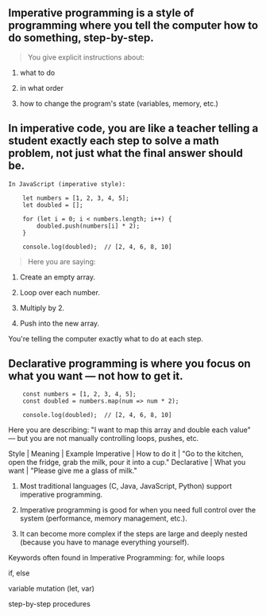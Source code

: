 ## Imperative programming is a style of programming where you tell the computer how to do something, step-by-step.

> You give explicit instructions about:

1. what to do

2. in what order

3. how to change the program's state (variables, memory, etc.)

In imperative code, you are like a teacher telling a student exactly each step to solve a math problem, not just what the final answer should be.
---

`In JavaScript (imperative style):`
```
    let numbers = [1, 2, 3, 4, 5];
    let doubled = [];

    for (let i = 0; i < numbers.length; i++) {
        doubled.push(numbers[i] * 2);
    }

    console.log(doubled);  // [2, 4, 6, 8, 10] 
```

> Here you are saying:

1. Create an empty array.

2. Loop over each number.

3. Multiply by 2.

4. Push into the new array.

You're telling the computer exactly what to do at each step.

## Declarative programming is where you focus on what you want — not how to get it.

```
    const numbers = [1, 2, 3, 4, 5];
    const doubled = numbers.map(num => num * 2);

    console.log(doubled);  // [2, 4, 6, 8, 10]
```

Here you are describing: "I want to map this array and double each value" — but you are not manually controlling loops, pushes, etc.

Style | Meaning | Example
Imperative | How to do it | "Go to the kitchen, open the fridge, grab the milk, pour it into a cup."
Declarative | What you want | "Please give me a glass of milk."


1. Most traditional languages (C, Java, JavaScript, Python) support imperative programming.

2. Imperative programming is good for when you need full control over the system (performance, memory management, etc.).

3. It can become more complex if the steps are large and deeply nested (because you have to manage everything yourself).

Keywords often found in Imperative Programming:
for, while loops

if, else

variable mutation (let, var)

step-by-step procedures